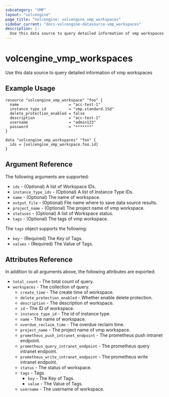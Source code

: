 ```yaml
---
subcategory: "VMP"
layout: "volcengine"
page_title: "Volcengine: volcengine_vmp_workspaces"
sidebar_current: "docs-volcengine-datasource-vmp_workspaces"
description: |-
  Use this data source to query detailed information of vmp workspaces
---
```

# volcengine_vmp_workspaces
Use this data source to query detailed information of vmp workspaces
## Example Usage
```hcl
resource "volcengine_vmp_workspace" "foo" {
  name                      = "acc-test-1"
  instance_type_id          = "vmp.standard.15d"
  delete_protection_enabled = false
  description               = "acc-test-1"
  username                  = "admin123"
  password                  = "*******"
}

data "volcengine_vmp_workspaces" "foo" {
  ids = [volcengine_vmp_workspace.foo.id]
}
```
## Argument Reference
The following arguments are supported:
* `ids` - (Optional) A list of Workspace IDs.
* `instance_type_ids` - (Optional) A list of Instance Type IDs.
* `name` - (Optional) The name of workspace.
* `output_file` - (Optional) File name where to save data source results.
* `project_name` - (Optional) The project name of vmp workspace.
* `statuses` - (Optional) A list of Workspace status.
* `tags` - (Optional) The tags of vmp workspace.

The `tags` object supports the following:

* `key` - (Required) The Key of Tags.
* `values` - (Required) The Value of Tags.

## Attributes Reference
In addition to all arguments above, the following attributes are exported:
* `total_count` - The total count of query.
* `workspaces` - The collection of query.
    * `create_time` - The create time of workspace.
    * `delete_protection_enabled` - Whether enable delete protection.
    * `description` - The description of workspace.
    * `id` - The ID of workspace.
    * `instance_type_id` - The id of instance type.
    * `name` - The name of workspace.
    * `overdue_reclaim_time` - The overdue reclaim time.
    * `project_name` - The project name of vmp workspace.
    * `prometheus_push_intranet_endpoint` - The prometheus push intranet endpoint.
    * `prometheus_query_intranet_endpoint` - The prometheus query intranet endpoint.
    * `prometheus_write_intranet_endpoint` - The prometheus write intranet endpoint.
    * `status` - The status of workspace.
    * `tags` - Tags.
        * `key` - The Key of Tags.
        * `value` - The Value of Tags.
    * `username` - The username of workspace.



